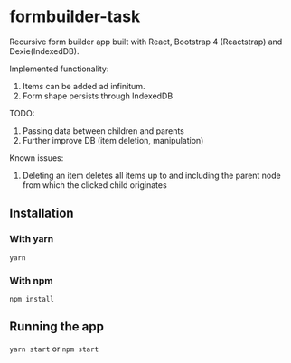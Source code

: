 # formbuilder-task

Recursive form builder app built with React, Bootstrap 4 (Reactstrap) and Dexie(IndexedDB).

Implemented functionality:
1. Items can be added ad infinitum.
2. Form shape persists through IndexedDB

TODO:
1. Passing data between children and parents
2. Further improve DB (item deletion, manipulation)

Known issues:
1. Deleting an item deletes all items up to and including the parent node from which the clicked child originates

## Installation
### With yarn
`yarn`

### With npm
`npm install`

## Running the app
`yarn start` or `npm start`
